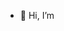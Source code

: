 - 👋 Hi, I’m 

<!---
Lulezer/Lulezer is a ✨ special ✨ repository because its `README.md` (this file) appears on your GitHub profile.
You can click the Preview link to take a look at your changes.
--->
